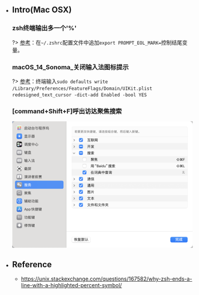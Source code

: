 * ## Intro(Mac OSX)

    ### zsh终端输出多一个'%'
    ?> [参考](https://unix.stackexchange.com/questions/167582/why-zsh-ends-a-line-with-a-highlighted-percent-symbol/)：在`~/.zshrc`配置文件中追加`export PROMPT_EOL_MARK=`控制结尾变量。

    ### macOS_14_Sonoma_关闭输入法图标提示
    ?> [参考](https://discussionschinese.apple.com/thread/255178136?sortBy=best)：终端输入`sudo defaults write /Library/Preferences/FeatureFlags/Domain/UIKit.plist redesigned_text_cursor -dict-add Enabled -bool YES `

    ### [command+Shift+F]呼出访达聚焦搜索

    ![](/.images/devops/os/mac/macosx-keyboard-conflict-01.png ':size=60%')

* ## Reference

    * https://unix.stackexchange.com/questions/167582/why-zsh-ends-a-line-with-a-highlighted-percent-symbol/